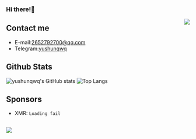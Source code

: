 <html>
 <body>
  
 </body>
</html>

### Hi there!👋

<p><img src="https://weather-icon.journeyad.repl.co/@xingning?v=1" align="right"></p>

## Contact me
- E-mail:2652792700@qq.com
- Telegram:[yushunqwq](https://t.me/yushunqwq)
## Github Stats
![yushunqwq's GitHub stats](https://github-readme-stats-git-masterrstaa-rickstaa.vercel.app/api?username=yushunqwq&show_icons=true)
![Top Langs](https://github-readme-stats-git-masterrstaa-rickstaa.vercel.app/api/top-langs/?username=yushunqwq)
## Sponsors
* XMR: `Loading fail`
## 
<!-- 
[FN](https://count.getloli.com/get/@yushunqwq?theme=rule34)
-->
<p>
<img src="https://count.getloli.com/get/@yushunqwq?theme=rule34" align="left">
</p>
